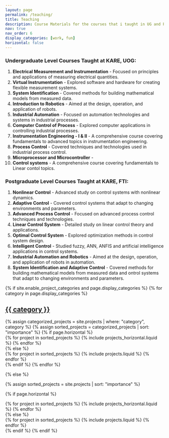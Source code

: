 ```yaml
---
layout: page
permalink: /teaching/
title: Teaching
description: Course Materials for the courses that i taught in UG and PG Level in KARE, UoG and FTI
nav: true
nav_order: 6
display_categories: [work, fun]
horizontal: false
---
```

### Undergraduate Level Courses Taught at KARE, UOG:
1. **Electrical Measurement and Instrumentation** - Focused on principles and applications of measuring electrical quantities.
2. **Virtual Instrumentation** - Explored software and hardware for creating flexible measurement systems.
3. **System Identification** - Covered methods for building mathematical models from measured data.
4. **Introduction to Robotics** - Aimed at the design, operation, and application of robots.
5. **Industrial Automation** - Focused on automation technologies and systems in industrial processes.
6. **Computer Control of Process** - Explored computer applications in controlling industrial processes.
7. **Instrumentation Engineering - I & II** - A comprehensive course covering fundamentals to advanced topics in instrumentation engineering.
8. **Process Control** - Covered techniques and technologies used in industrial process control.
9. **Microprocessor and Microcontroller** - 
10. **Control systems** - A comprehensive course covering fundamentals to Linear contol topics.
### Postgraduate Level Courses Taught at KARE, FTI:
1. **Nonlinear Control** - Advanced study on control systems with nonlinear dynamics.
2. **Adaptive Control** - Covered control systems that adapt to changing environments and parameters.
3. **Advanced Process Control** - Focused on advanced process control techniques and technologies.
4. **Linear Control System** - Detailed study on linear control theory and applications.
5. **Optimal Control System** - Explored optimization methods in control system design.
6. **Intelligent Control** - Studied fuzzy, ANN, ANFIS and artificial intelligence applications in control systems.
7. **Industrial Automation and Robotics** - Aimed at the design, operation, and application of robots in automation.
8. **System Identification and Adaptive Control** - Covered methods for building mathematical models from measured data and ontrol systems that adapt to changing environments and parameters.

<!-- pages/projects.md -->
<div class="projects">
{% if site.enable_project_categories and page.display_categories %}
  <!-- Display categorized projects -->
  {% for category in page.display_categories %}
  <a id="{{ category }}" href=".#{{ category }}">
    <h2 class="category">{{ category }}</h2>
  </a>
  {% assign categorized_projects = site.projects | where: "category", category %}
  {% assign sorted_projects = categorized_projects | sort: "importance" %}
  <!-- Generate cards for each project -->
  {% if page.horizontal %}
  <div class="container">
    <div class="row row-cols-2">
    {% for project in sorted_projects %}
      {% include projects_horizontal.liquid %}
    {% endfor %}
    </div>
  </div>
  {% else %}
  <div class="grid">
    {% for project in sorted_projects %}
      {% include projects.liquid %}
    {% endfor %}
  </div>
  {% endif %}
  {% endfor %}

{% else %}

<!-- Display projects without categories -->

{% assign sorted_projects = site.projects | sort: "importance" %}

  <!-- Generate cards for each project -->

{% if page.horizontal %}

  <div class="container">
    <div class="row row-cols-2">
    {% for project in sorted_projects %}
      {% include projects_horizontal.liquid %}
    {% endfor %}
    </div>
  </div>
  {% else %}
  <div class="grid">
    {% for project in sorted_projects %}
      {% include projects.liquid %}
    {% endfor %}
  </div>
  {% endif %}
{% endif %}
</div>


